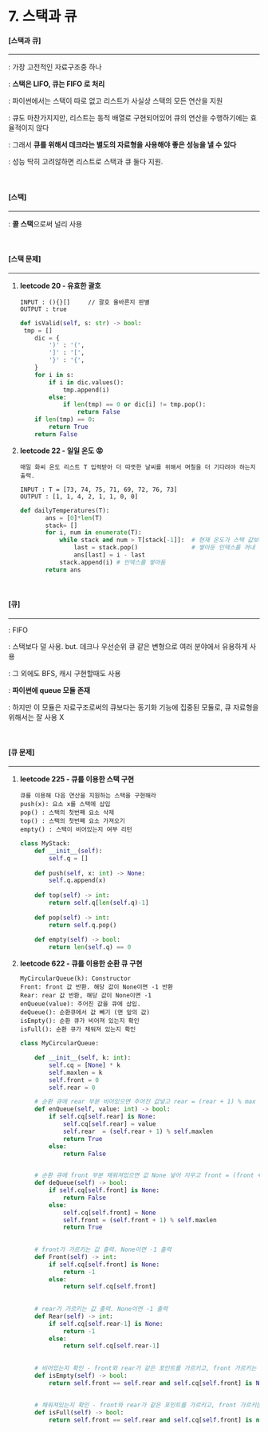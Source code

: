 # 7. 스택과 큐

#### [스택과 큐]

----

: 가장 고전적인 자료구조중 하나

: **스택은 LIFO, 큐는 FIFO 로 처리**

: 파이썬에서는 스택이 따로 없고 리스트가 사실상 스택의 모든 연산을 지원

: 큐도 마찬가지지만, 리스트는 동적 배열로 구현되어있어 큐의 연산을 수행하기에는 효율적이지 않다

: 그래서 **큐를 위해서 데크라는 별도의 자료형을 사용해야 좋은 성능을 낼 수 있다**

: 성능 딱히 고려않하면 리스트로 스택과 큐 둘다 지원.

<br>

#### [스택]

-----

: **콜 스택**으로써 널리 사용

<br>

#### [스택 문제]

----

1. **leetcode 20 - 유효한 괄호**

   ```
   INPUT : (){}[]     // 괄호 올바른지 판별
   OUTPUT : true
   ```

   ```python
   def isValid(self, s: str) -> bool:
   	tmp = []
       dic = {
           ')' : '(',
           ']' : '[',
           '}' : '{',
       }
       for i in s:
           if i in dic.values():
               tmp.append(i)
           else:
               if len(tmp) == 0 or dic[i] != tmp.pop():
                   return False
       if len(tmp) == 0:
           return True
       return False
   ```

2. **leetcode 22 - 일일 온도 😡**

   ```
   매일 화씨 온도 리스트 T 입력받아 더 따뜻한 날씨를 위해서 며칠을 더 기다려야 하는지 출력.
   
   INPUT : T = [73, 74, 75, 71, 69, 72, 76, 73]
   OUTPUT : [1, 1, 4, 2, 1, 1, 0, 0]
   ```
   
   ```python
   def dailyTemperatures(T):
          ans = [0]*len(T)
          stack= []
          for i, num in enumerate(T):
              while stack and num > T[stack[-1]]:  # 현재 온도가 스택 값보다 높다면 
                  last = stack.pop()               # 쌓아둔 인덱스를 꺼내 이 조건 실행된 인덱스값과의 차이 값을 ans에 리매핑
                  ans[last] = i - last
              stack.append(i) # 인덱스를 쌓아둠 
          return ans
   ```

<br>

#### [큐]

-----

: FIFO

: 스택보다 덜 사용. but. 데크나 우선순위 큐 같은 변형으로 여러 분야에서 유용하게 사용

: 그 외에도 BFS, 캐시 구현할때도 사용

: **파이썬에 queue 모듈 존재** 

: 하지만 이 모듈은 자료구조로써의 큐보다는 동기화 기능에 집중된 모듈로, 큐 자료형을 위해서는 잘 사용 X

<br>

#### [큐 문제]

----

1. **leetcode 225 - 큐를 이용한 스택 구현**

   ```
   큐를 이용해 다음 연산을 지원하는 스택을 구현해라
   push(x): 요소 x를 스택에 삽입
   pop() : 스택의 첫번째 요소 삭제
   top() : 스택의 첫번째 요소 가져오기
   empty() : 스택이 비어있는지 여부 리턴
   ```

   ```python
   class MyStack:
       def __init__(self):
           self.q = []
          
       def push(self, x: int) -> None:
           self.q.append(x)
           
       def top(self) -> int:
           return self.q[len(self.q)-1]
           
       def pop(self) -> int:
           return self.q.pop()
           
       def empty(self) -> bool:
           return len(self.q) == 0
   ```

2. **leetcode 622 - 큐를 이용한 순환 큐 구현**

   ```
   MyCircularQueue(k): Constructor
   Front: front 값 반환. 해당 값이 None이면 -1 반환
   Rear: rear 값 반환, 해당 값이 None이면 -1 
   enQueue(value): 주어진 값을 큐에 삽입.
   deQueue(): 순환큐에서 값 빼기 (맨 앞의 값)
   isEmpty(): 순환 큐가 비어져 있는지 확인
   isFull(): 순환 큐가 채워져 있는지 확인
   ```

   ```python
   class MyCircularQueue:
   
       def __init__(self, k: int):
           self.cq = [None] * k
           self.maxlen = k
           self.front = 0
           self.rear = 0
   
       # 순환 큐에 rear 부분 비어있으면 주어진 값넣고 rear = (rear + 1) % max
       def enQueue(self, value: int) -> bool:
           if self.cq[self.rear] is None:
               self.cq[self.rear] = value
               self.rear  = (self.rear + 1) % self.maxlen
               return True
           else:
               return False
           
   
       # 순환 큐에 front 부분 채워져있으면 값 None 넣어 지우고 front = (front + 1) % max
       def deQueue(self) -> bool:
           if self.cq[self.front] is None:
               return False
           else:
               self.cq[self.front] = None
               self.front = (self.front + 1) % self.maxlen
               return True
           
       
       # front가 가르키는 값 출력. None이면 -1 출력
       def Front(self) -> int:
           if self.cq[self.front] is None:
               return -1
           else:
               return self.cq[self.front]
           
       
       # rear가 가르키는 값 출력. None이면 -1 출력
       def Rear(self) -> int:
           if self.cq[self.rear-1] is None:
               return -1
           else:
               return self.cq[self.rear-1]
           
           
       # 비어있는지 확인 - front와 rear가 같은 포인트를 가르키고, front 가르키는 값이 비어있으면 true
       def isEmpty(self) -> bool:
           return self.front == self.rear and self.cq[self.front] is None
          
           
       # 채워져있는지 확인 - front와 rear가 같은 포인트를 가르키고, front 가르키는 값이 차있으면 true
       def isFull(self) -> bool:
           return self.front == self.rear and self.cq[self.front] is not None
   ```

   